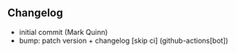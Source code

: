 ## Changelog

- initial commit (Mark Quinn)
- bump: patch version + changelog [skip ci] (github-actions[bot])